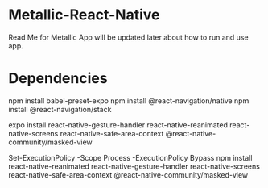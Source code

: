 # Metallic-React-Native
Read Me for Metallic App will be updated later about how to run and use app.

# Dependencies
npm install babel-preset-expo
npm install @react-navigation/native
npm install @react-navigation/stack

expo install react-native-gesture-handler react-native-reanimated react-native-screens react-native-safe-area-context @react-native-community/masked-view

Set-ExecutionPolicy -Scope Process -ExecutionPolicy Bypass
npm install react-native-reanimated react-native-gesture-handler react-native-screens react-native-safe-area-context @react-native-community/masked-view
